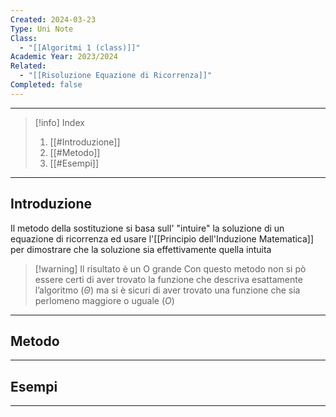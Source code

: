 ```yaml
---
Created: 2024-03-23
Type: Uni Note
Class:
  - "[[Algoritmi 1 (class)]]"
Academic Year: 2023/2024
Related:
  - "[[Risoluzione Equazione di Ricorrenza]]"
Completed: false
---
```

---

>[!info] Index
>1. [[#Introduzione]]
>2. [[#Metodo]]
>3. [[#Esempi]]

---
## Introduzione

Il metodo della sostituzione si basa sull' "intuire" la soluzione di un equazione di ricorrenza ed usare l'[[Principio dell'Induzione Matematica]] per dimostrare che la soluzione sia effettivamente quella intuita 

>[!warning] Il risultato è un O grande
>Con questo metodo non si pò essere certi di aver trovato la funzione che descriva esattamente l’algoritmo ($\Theta$) ma si è sicuri di aver trovato una funzione che sia perlomeno maggiore o uguale ($O$)

---
## Metodo



---
## Esempi



---